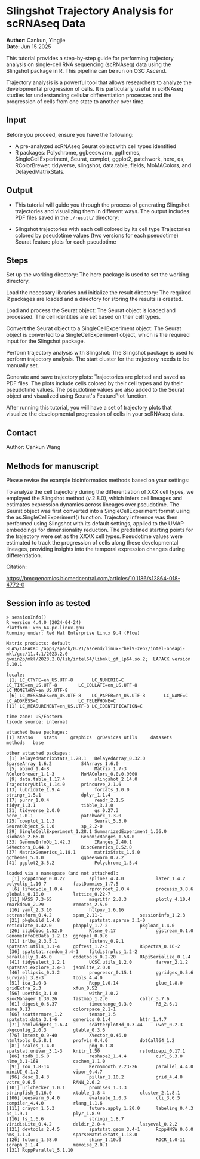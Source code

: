 # Slingshot Trajectory Analysis for scRNAseq Data

**Author**: Cankun, Yingjie  
**Date**: Jun 15 2025

This tutorial provides a step-by-step guide for performing trajectory analysis on single-cell RNA sequencing (scRNAseq) data using the Slingshot package in R. This pipeline can be run on OSC Ascend. 

Trajectory analysis is a powerful tool that allows researchers to analyze the developmental progression of cells. It is particularly useful in scRNAseq studies for understanding cellular differentiation processes and the progression of cells from one state to another over time.

## Input

Before you proceed, ensure you have the following:

- A pre-analyzed scRNAseq Seurat object with cell types identified
- R packages: Polychrome, ggbeeswarm, ggthemes, SingleCellExperiment, Seurat, cowplot, ggplot2, patchwork, here, qs, RColorBrewer, tidyverse, slingshot, data.table, fields, MoMAColors, and DelayedMatrixStats. 

## Output

- This tutorial will guide you through the process of generating Slingshot trajectories and visualizing them in different ways. The output includes PDF files saved in the `./result/` directory:

- Slingshot trajectories with each cell colored by its cell type
  Trajectories colored by pseudotime values (two versions for each pseudotime)
  Seurat feature plots for each pseudotime

## Steps

Set up the working directory: The here package is used to set the working directory.

Load the necessary libraries and initialize the result directory: The required R packages are loaded and a directory for storing the results is created.

Load and process the Seurat object: The Seurat object is loaded and processed. The cell identities are set based on their cell types.

Convert the Seurat object to a SingleCellExperiment object: The Seurat object is converted to a SingleCellExperiment object, which is the required input for the Slingshot package.

Perform trajectory analysis with Slingshot: The Slingshot package is used to perform trajectory analysis. The start cluster for the trajectory needs to be manually set.

Generate and save trajectory plots: Trajectories are plotted and saved as PDF files. The plots include cells colored by their cell types and by their pseudotime values. The pseudotime values are also added to the Seurat object and visualized using Seurat's FeaturePlot function.

After running this tutorial, you will have a set of trajectory plots that visualize the developmental progression of cells in your scRNAseq data.

## Contact

Author: Cankun Wang

## Methods for manuscript

Please revise the example bioinformatics methods based on your settings:

To analyze the cell trajectory during the differentiation of XXX cell types, we employed the Slingshot method (v.2.8.0), which infers cell lineages and estimates expression dynamics across lineages over pseudotime. The Seurat object was first converted into a SingleCellExperiment format using the as.SingleCellExperiment() function. Trajectory inference was then performed using Slingshot with its default settings, applied to the UMAP embeddings for dimensionality reduction. The predefined starting points for the trajectory were set as the XXXX cell types. Pseudotime values were estimated to track the progression of cells along these developmental lineages, providing insights into the temporal expression changes during differentiation.

Citation:

https://bmcgenomics.biomedcentral.com/articles/10.1186/s12864-018-4772-0

## Session info as tested

```
> sessionInfo()
R version 4.4.0 (2024-04-24)
Platform: x86_64-pc-linux-gnu
Running under: Red Hat Enterprise Linux 9.4 (Plow)

Matrix products: default
BLAS/LAPACK: /apps/spack/0.21/ascend/linux-rhel9-zen2/intel-oneapi-mkl/gcc/11.4.1/2023.2.0-gwnin2p/mkl/2023.2.0/lib/intel64/libmkl_gf_lp64.so.2;  LAPACK version 3.10.1

locale:
 [1] LC_CTYPE=en_US.UTF-8       LC_NUMERIC=C               LC_TIME=en_US.UTF-8        LC_COLLATE=en_US.UTF-8     LC_MONETARY=en_US.UTF-8   
 [6] LC_MESSAGES=en_US.UTF-8    LC_PAPER=en_US.UTF-8       LC_NAME=C                  LC_ADDRESS=C               LC_TELEPHONE=C            
[11] LC_MEASUREMENT=en_US.UTF-8 LC_IDENTIFICATION=C       

time zone: US/Eastern
tzcode source: internal

attached base packages:
[1] stats4    stats     graphics  grDevices utils     datasets  methods   base     

other attached packages:
 [1] DelayedMatrixStats_1.28.1   DelayedArray_0.32.0         SparseArray_1.6.2           S4Arrays_1.6.0             
 [5] abind_1.4-8                 Matrix_1.7-3                RColorBrewer_1.1-3          MoMAColors_0.0.0.9000      
 [9] data.table_1.17.4           slingshot_2.14.0            TrajectoryUtils_1.14.0      princurve_2.1.6            
[13] lubridate_1.9.4             forcats_1.0.0               stringr_1.5.1               dplyr_1.1.4                
[17] purrr_1.0.4                 readr_2.1.5                 tidyr_1.3.1                 tibble_3.3.0               
[21] tidyverse_2.0.0             qs_0.27.3                   here_1.0.1                  patchwork_1.3.0            
[25] cowplot_1.1.3               Seurat_5.3.0                SeuratObject_5.1.0          sp_2.2-0                   
[29] SingleCellExperiment_1.28.1 SummarizedExperiment_1.36.0 Biobase_2.66.0              GenomicRanges_1.58.0       
[33] GenomeInfoDb_1.42.3         IRanges_2.40.1              S4Vectors_0.44.0            BiocGenerics_0.52.0        
[37] MatrixGenerics_1.18.1       matrixStats_1.5.0           ggthemes_5.1.0              ggbeeswarm_0.7.2           
[41] ggplot2_3.5.2               Polychrome_1.5.4           

loaded via a namespace (and not attached):
  [1] RcppAnnoy_0.0.22         splines_4.4.0            later_1.4.2              polyclip_1.10-7          fastDummies_1.7.5       
  [6] lifecycle_1.0.4          rprojroot_2.0.4          processx_3.8.6           globals_0.18.0           lattice_0.22-7          
 [11] MASS_7.3-65              magrittr_2.0.3           plotly_4.10.4            rmarkdown_2.29           remotes_2.5.0           
 [16] yaml_2.3.10              httpuv_1.6.16            sctransform_0.4.2        spam_2.11-1              sessioninfo_1.2.3       
 [21] pkgbuild_1.4.8           spatstat.sparse_3.1-0    reticulate_1.42.0        pbapply_1.7-2            pkgload_1.4.0           
 [26] zlibbioc_1.52.0          Rtsne_0.17               ggstream_0.1.0           GenomeInfoDbData_1.2.13  ggrepel_0.9.6           
 [31] irlba_2.3.5.1            listenv_0.9.1            spatstat.utils_3.1-4     goftest_1.2-3            RSpectra_0.16-2         
 [36] spatstat.random_3.4-1    fitdistrplus_1.2-2       parallelly_1.45.0        codetools_0.2-20         RApiSerialize_0.1.4     
 [41] tidyselect_1.2.1         UCSC.utils_1.2.0         farver_2.1.2             spatstat.explore_3.4-3   jsonlite_2.0.0          
 [46] ellipsis_0.3.2           progressr_0.15.1         ggridges_0.5.6           survival_3.8-3           tools_4.4.0             
 [51] ica_1.0-3                Rcpp_1.0.14              glue_1.8.0               gridExtra_2.3            xfun_0.52               
 [56] usethis_3.1.0            withr_3.0.2              BiocManager_1.30.26      fastmap_1.2.0            callr_3.7.6             
 [61] digest_0.6.37            timechange_0.3.0         R6_2.6.1                 mime_0.13                colorspace_2.1-1        
 [66] scattermore_1.2          tensor_1.5               spatstat.data_3.1-6      generics_0.1.4           httr_1.4.7              
 [71] htmlwidgets_1.6.4        scatterplot3d_0.3-44     uwot_0.2.3               pkgconfig_2.0.3          gtable_0.3.6            
 [76] lmtest_0.9-40            XVector_0.46.0           htmltools_0.5.8.1        profvis_0.4.0            dotCall64_1.2           
 [81] scales_1.4.0             png_0.1-8                spatstat.univar_3.1-3    knitr_1.50               rstudioapi_0.17.1       
 [86] tzdb_0.5.0               reshape2_1.4.4           curl_6.3.0               nlme_3.1-168             cachem_1.1.0            
 [91] zoo_1.8-14               KernSmooth_2.23-26       parallel_4.4.0           miniUI_0.1.2             vipor_0.4.7             
 [96] desc_1.4.3               pillar_1.10.2            grid_4.4.0               vctrs_0.6.5              RANN_2.6.2              
[101] urlchecker_1.0.1         promises_1.3.3           stringfish_0.16.0        xtable_1.8-4             cluster_2.1.8.1         
[106] beeswarm_0.4.0           evaluate_1.0.3           cli_3.6.5                compiler_4.4.0           rlang_1.1.6             
[111] crayon_1.5.3             future.apply_1.20.0      labeling_0.4.3           ps_1.9.1                 plyr_1.8.9              
[116] fs_1.6.6                 stringi_1.8.7            viridisLite_0.4.2        deldir_2.0-4             lazyeval_0.2.2          
[121] devtools_2.4.5           spatstat.geom_3.4-1      RcppHNSW_0.6.0           hms_1.1.3                sparseMatrixStats_1.18.0
[126] future_1.58.0            shiny_1.10.0             ROCR_1.0-11              igraph_2.1.4             memoise_2.0.1           
[131] RcppParallel_5.1.10    
